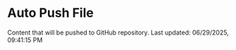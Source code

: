# Auto Push File

Content that will be pushed to GitHub repository.
Last updated: 06/29/2025, 09:41:15 PM